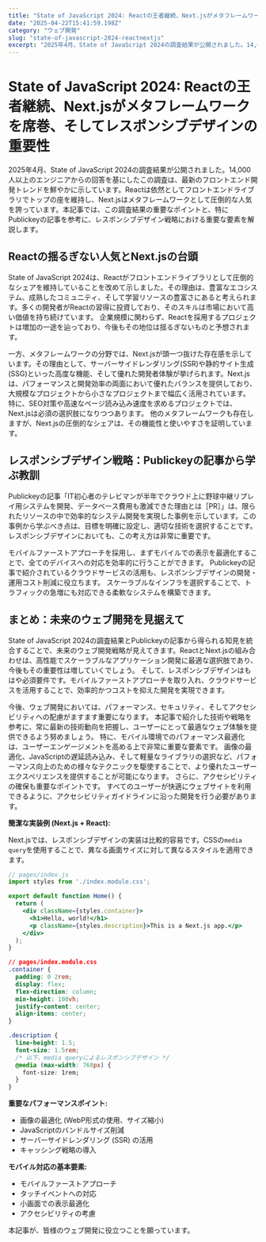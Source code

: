 ```yaml
---
title: "State of JavaScript 2024: Reactの王者継続、Next.jsがメタフレームワークを席巻、そしてレスポンシブデザインの重要性"
date: "2025-04-22T15:41:59.198Z"
category: "ウェブ開発"
slug: "state-of-javascript-2024-reactnextjs"
excerpt: "2025年4月、State of JavaScript 2024の調査結果が公開されました。14,000人以上のエンジニアからの回答を基にしたこの調査は、最新のフロントエンド開発トレンドを鮮やかに示しています。Reactは依然としてフロントエンドライブラリでトップの座を維持し、Next.jsはメタフ..."
---
```


# State of JavaScript 2024: Reactの王者継続、Next.jsがメタフレームワークを席巻、そしてレスポンシブデザインの重要性

2025年4月、State of JavaScript 2024の調査結果が公開されました。14,000人以上のエンジニアからの回答を基にしたこの調査は、最新のフロントエンド開発トレンドを鮮やかに示しています。Reactは依然としてフロントエンドライブラリでトップの座を維持し、Next.jsはメタフレームワークとして圧倒的な人気を誇っています。本記事では、この調査結果の重要なポイントと、特にPublickeyの記事を参考に、レスポンシブデザイン戦略における重要な要素を解説します。


## Reactの揺るぎない人気とNext.jsの台頭

State of JavaScript 2024は、Reactがフロントエンドライブラリとして圧倒的なシェアを維持していることを改めて示しました。その理由は、豊富なエコシステム、成熟したコミュニティ、そして学習リソースの豊富さにあると考えられます。多くの開発者がReactの習得に投資しており、そのスキルは市場において高い価値を持ち続けています。  企業規模に関わらず、Reactを採用するプロジェクトは増加の一途を辿っており、今後もその地位は揺るぎないものと予想されます。

一方、メタフレームワークの分野では、Next.jsが頭一つ抜けた存在感を示しています。その理由として、サーバーサイドレンダリング(SSR)や静的サイト生成(SSG)といった高度な機能、そして優れた開発者体験が挙げられます。Next.jsは、パフォーマンスと開発効率の両面において優れたバランスを提供しており、大規模なプロジェクトから小さなプロジェクトまで幅広く活用されています。  特に、SEO対策や高速なページ読み込み速度を求めるプロジェクトでは、Next.jsは必須の選択肢になりつつあります。  他のメタフレームワークも存在しますが、Next.jsの圧倒的なシェアは、その機能性と使いやすさを証明しています。


## レスポンシブデザイン戦略：Publickeyの記事から学ぶ教訓

Publickeyの記事「IT初心者のテレビマンが半年でクラウド上に野球中継リプレイ用システムを開発、データベース費用も激減できた理由とは［PR］」は、限られたリソースの中で効率的なシステム開発を実現した事例を示しています。この事例から学ぶべき点は、目標を明確に設定し、適切な技術を選択することです。レスポンシブデザインにおいても、この考え方は非常に重要です。

モバイルファーストアプローチを採用し、まずモバイルでの表示を最適化することで、全てのデバイスへの対応を効率的に行うことができます。  Publickeyの記事で紹介されているクラウドサービスの活用も、レスポンシブデザインの開発・運用コスト削減に役立ちます。  スケーラブルなインフラを選択することで、トラフィックの急増にも対応できる柔軟なシステムを構築できます。


## まとめ：未来のウェブ開発を見据えて

State of JavaScript 2024の調査結果とPublickeyの記事から得られる知見を統合することで、未来のウェブ開発戦略が見えてきます。ReactとNext.jsの組み合わせは、高性能でスケーラブルなアプリケーション開発に最適な選択肢であり、今後もその重要性は増していくでしょう。  そして、レスポンシブデザインはもはや必須要件です。モバイルファーストアプローチを取り入れ、クラウドサービスを活用することで、効率的かつコストを抑えた開発を実現できます。

今後、ウェブ開発においては、パフォーマンス、セキュリティ、そしてアクセシビリティへの配慮がますます重要になります。  本記事で紹介した技術や戦略を参考に、常に最新の技術動向を把握し、ユーザーにとって最適なウェブ体験を提供できるよう努めましょう。  特に、モバイル環境でのパフォーマンス最適化は、ユーザーエンゲージメントを高める上で非常に重要な要素です。  画像の最適化、JavaScriptの遅延読み込み、そして軽量なライブラリの選択など、パフォーマンス向上のための様々なテクニックを駆使することで、より優れたユーザーエクスペリエンスを提供することが可能になります。  さらに、アクセシビリティの確保も重要なポイントです。  すべてのユーザーが快適にウェブサイトを利用できるように、アクセシビリティガイドラインに沿った開発を行う必要があります。


**簡潔な実装例 (Next.js + React):**

Next.jsでは、レスポンシブデザインの実装は比較的容易です。CSSの`media query`を使用することで、異なる画面サイズに対して異なるスタイルを適用できます。

```jsx
// pages/index.js
import styles from './index.module.css';

export default function Home() {
  return (
    <div className={styles.container}>
      <h1>Hello, world!</h1>
      <p className={styles.description}>This is a Next.js app.</p>
    </div>
  );
}
```

```css
// pages/index.module.css
.container {
  padding: 0 2rem;
  display: flex;
  flex-direction: column;
  min-height: 100vh;
  justify-content: center;
  align-items: center;
}

.description {
  line-height: 1.5;
  font-size: 1.5rem;
  /* 以下、media queryによるレスポンシブデザイン */
  @media (max-width: 768px) {
    font-size: 1rem;
  }
}
```

**重要なパフォーマンスポイント:**

* 画像の最適化 (WebP形式の使用、サイズ縮小)
* JavaScriptのバンドルサイズ削減
* サーバーサイドレンダリング (SSR) の活用
* キャッシング戦略の導入


**モバイル対応の基本要素:**

* モバイルファーストアプローチ
* タッチイベントへの対応
* 小画面での表示最適化
* アクセシビリティの考慮


本記事が、皆様のウェブ開発に役立つことを願っています。
